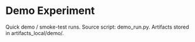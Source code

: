 # Demo Experiment

Quick demo / smoke-test runs. Source script: demo_run.py. Artifacts stored in artifacts_local/demo/.
